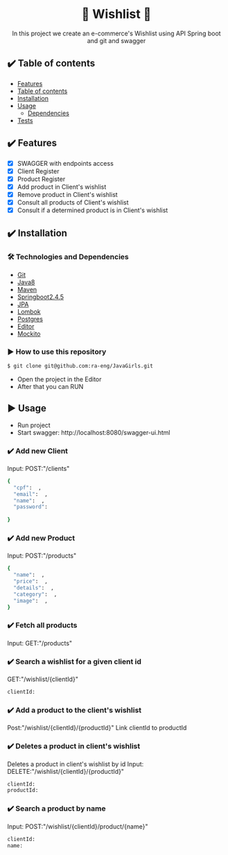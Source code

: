 <h1 align="center">🚀 Wishlist 🚀</h1>
<p align="center">  In this project we create an e-commerce's Wishlist using API Spring boot and git and swagger
</p>

## :heavy_check_mark: Table of contents 

<!--ts-->
- [Features](#Features)
- [Table of contents ](#table-of-contents)
- [Installation](#installation)
- [Usage](#usage)
    - [Dependencies](#dependencies)
- [Tests](#tests)
<!--te-->


## :heavy_check_mark: Features

- [x] SWAGGER with endpoints access 
- [x] Client Register
- [x] Product Register
- [x] Add product in Client's wishlist
- [x] Remove product in Client's wishlist
- [x] Consult all products of Client's wishlist
- [x] Consult if a determined product is in Client's wishlist

## :heavy_check_mark: Installation

### 🛠 Technologies and Dependencies
* [Git](#Git)
* [Java8](#Java8)
* [Maven](#Maven)
* [Springboot2.4.5](#Springboot2.4.5)
* [JPA](#JPA)
* [Lombok](#Lombok)
* [Postgres](#Postgres)
* [Editor](#Editor4.5)
* [Mockito](#Mockito)

### :arrow_forward: How to use this repository
```bash
$ git clone git@github.com:ra-eng/JavaGirls.git
```
- Open the project in the Editor
- After that you can RUN


## :arrow_forward: Usage

- Run project
- Start swagger: http://localhost:8080/swagger-ui.html

### :heavy_check_mark: Add new Client
Input:
 POST:"/clients"
```bash
{
  "cpf":  , 
  "email":  ,
  "name":  ,
  "password":  
  
}
```
### :heavy_check_mark: Add new Product
Input:
 POST:"/products"
```bash
{
  "name":  ,
  "price":  ,
  "details":  ,
  "category":  ,
  "image":  ,
}
```

### :heavy_check_mark: Fetch all products
Input:
 GET:"/products"

### :heavy_check_mark: Search a wishlist for a given client id
 GET:"/wishlist/{clientId}"
```bash
clientId: 
```

### :heavy_check_mark: Add a product to the client's wishlist
 Post:"/wishlist/{clientId}/{productId}"
Link clientId to productId

### :heavy_check_mark: Deletes a product in client's wishlist
Deletes a product in client's wishlist by id 
Input: 
 DELETE:"/wishlist/{clientId}/{productId}"
```bash
clientId: 
productId:
```
### :heavy_check_mark: Search a product by name
Input:
 POST:"/wishlist/{clientId}/product/{name}"
```bash
clientId: 
name:
```



